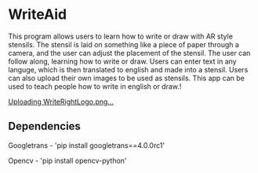# WriteAid
This program allows users to learn how to write or draw with AR style stensils. The stensil is laid on something like a piece of paper through a camera, and the user can
adjust the placement of the stensil. The user can follow along, learning how to write or draw. Users can enter text in any languge, which is then translated to 
english and made into a stensil. Users can also upload their own images to be used as stensils. This app can be used to teach people how to write in english or draw.!

[Uploading WriteRightLogo.png…]()



## Dependencies
Googletrans - 'pip install googletrans==4.0.0rc1'

Opencv - 'pip install opencv-python'

